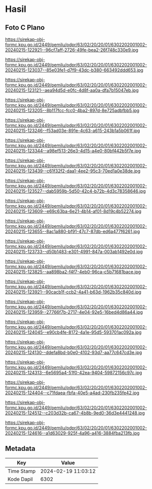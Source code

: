 # Hasil

## Foto C Plano

https://sirekap-obj-formc.kpu.go.id/2449/pemilu/pdpr/63/02/20/20/01/6302202001002-20240215-122921--96cf7aff-2726-49fe-bea2-26f748c330e9.jpg

https://sirekap-obj-formc.kpu.go.id/2449/pemilu/pdpr/63/02/20/20/01/6302202001002-20240215-123037--85e03fe1-d7f9-43dc-b380-663492ddd653.jpg

https://sirekap-obj-formc.kpu.go.id/2449/pemilu/pdpr/63/02/20/20/01/6302202001002-20240215-123121--aea94d5d-e0fc-4d8f-aa0a-dfa7b15047eb.jpg

https://sirekap-obj-formc.kpu.go.id/2449/pemilu/pdpr/63/02/20/20/01/6302202001002-20240215-123205--8b117fcc-fcc0-4ba2-897d-8e725adbfbb5.jpg

https://sirekap-obj-formc.kpu.go.id/2449/pemilu/pdpr/63/02/20/20/01/6302202001002-20240215-123246--f53ad03e-891e-4c63-a615-243b1a5b061f.jpg

https://sirekap-obj-formc.kpu.go.id/2449/pemilu/pdpr/63/02/20/20/01/6302202001002-20240215-123344--a98ef513-26e3-4d15-a4e0-80bf442b5f7e.jpg

https://sirekap-obj-formc.kpu.go.id/2449/pemilu/pdpr/63/02/20/20/01/6302202001002-20240215-123439--c61f32f2-daa1-4ee2-95c3-70ed1a0e38de.jpg

https://sirekap-obj-formc.kpu.go.id/2449/pemilu/pdpr/63/02/20/20/01/6302202001002-20240215-123527--dab5959b-5d50-42c4-b72b-4d3c78358646.jpg

https://sirekap-obj-formc.kpu.go.id/2449/pemilu/pdpr/63/02/20/20/01/6302202001002-20240215-123609--e69c63ba-6e21-4b14-af01-8d19c4b52274.jpg

https://sirekap-obj-formc.kpu.go.id/2449/pemilu/pdpr/63/02/20/20/01/6302202001002-20240215-123655--8ac1a880-bf91-47c7-87db-ed6a477f6261.jpg

https://sirekap-obj-formc.kpu.go.id/2449/pemilu/pdpr/63/02/20/20/01/6302202001002-20240215-123733--d50b1483-e301-4991-847a-003ab1492e0d.jpg

https://sirekap-obj-formc.kpu.go.id/2449/pemilu/pdpr/63/02/20/20/01/6302202001002-20240215-123825--aa898ba2-f4f7-4eb0-96ca-c5b71681bace.jpg

https://sirekap-obj-formc.kpu.go.id/2449/pemilu/pdpr/63/02/20/20/01/6302202001002-20240215-123921--90cacb1f-ccb2-4a41-b63d-1962b35c840d.jpg

https://sirekap-obj-formc.kpu.go.id/2449/pemilu/pdpr/63/02/20/20/01/6302202001002-20240215-123959--27766f7b-2717-4e04-92e5-16bed4d86a44.jpg

https://sirekap-obj-formc.kpu.go.id/2449/pemilu/pdpr/63/02/20/20/01/6302202001002-20240215-124045--e90cb4fe-8172-4a1e-95d5-593701ac092a.jpg

https://sirekap-obj-formc.kpu.go.id/2449/pemilu/pdpr/63/02/20/20/01/6302202001002-20240215-124130--ddefa8bd-b0e0-4102-93d7-aa77c647cd3e.jpg

https://sirekap-obj-formc.kpu.go.id/2449/pemilu/pdpr/63/02/20/20/01/6302202001002-20240215-124313--6e5695a4-51f0-42ea-9404-59872156c97c.jpg

https://sirekap-obj-formc.kpu.go.id/2449/pemilu/pdpr/63/02/20/20/01/6302202001002-20240215-124404--c71fdaea-fbfa-40e5-a4ad-230fb235fe42.jpg

https://sirekap-obj-formc.kpu.go.id/2449/pemilu/pdpr/63/02/20/20/01/6302202001002-20240215-124512--c203d32b-ca67-4b8b-9ed0-36d3e4441248.jpg

https://sirekap-obj-formc.kpu.go.id/2449/pemilu/pdpr/63/02/20/20/01/6302202001002-20240215-124616--a1d63029-925f-4a96-a416-3884fba213fb.jpg


## Metadata

| Key        | Value               |
| ---------- | ------------------- |
| Time Stamp | 2024-02-19 11:03:12 |
| Kode Dapil | 6302                |



